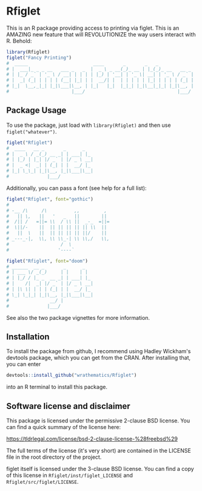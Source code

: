 # Rfiglet

This is an R package providing access to printing via figlet.  This
is an AMAZING new feature that will REVOLUTIONIZE the way users
interact with R.  Behold:

```r
library(Rfiglet)
figlet("Fancy Printing")
#  _____                        ____       _       _   _             
# |  ___|_ _ _ __   ___ _   _  |  _ \ _ __(_)_ __ | |_(_)_ __   __ _ 
# | |_ / _` | '_ \ / __| | | | | |_) | '__| | '_ \| __| | '_ \ / _` |
# |  _| (_| | | | | (__| |_| | |  __/| |  | | | | | |_| | | | | (_| |
# |_|  \__,_|_| |_|\___|\__, | |_|   |_|  |_|_| |_|\__|_|_| |_|\__, |
#                       |___/                                  |___/  
```


## Package Usage

To use the package, just load with `library(Rfiglet)` and then
use `figlet("whatever")`.

```r
figlet("Rfiglet")
#  ____   __ _       _      _   
# |  _ \ / _(_) __ _| | ___| |_ 
# | |_) | |_| |/ _` | |/ _ \ __|
# |  _ <|  _| | (_| | |  __/ |_ 
# |_| \_\_| |_|\__, |_|\___|\__|
#              |___/  
```

Additionally, you can pass a font (see help for a full list):

```r
figlet("Rfiglet", font="gothic")
#                                      
# -__ /\     /\          ,,         ,  
#   || \,   ||   '   _   ||        ||  
#  /|| /   =||= \\  / \\ ||  _-_  =||= 
#  \||/-    ||  || || || || || \\  ||  
#   ||  \   ||  || || || || ||/    ||  
# _---_-|,  \\, \\ \\_-| \\ \\,/   \\, 
#                   /  \               
#                  '----`               

figlet("Rfiglet", font="doom")
# ______  __ _       _      _   
# | ___ \/ _(_)     | |    | |  
# | |_/ / |_ _  __ _| | ___| |_ 
# |    /|  _| |/ _` | |/ _ \ __|
# | |\ \| | | | (_| | |  __/ |_ 
# \_| \_|_| |_|\__, |_|\___|\__|
#               __/ |           
#              |___/             
```

See also the two package vignettes for more information.



## Installation

To install the package from github, I recommend using Hadley Wickham's
devtools package, which you can get from the CRAN.  After installing that,
you can enter

```r
devtools::install_github("wrathematics/Rfiglet")
```

into an R terminal to install this package.



## Software license and disclaimer

This package is licensed under the permissive 2-clause BSD license.
You can find a quick summary of the license here:

https://tldrlegal.com/license/bsd-2-clause-license-%28freebsd%29

The full terms of the license (it's very short) are contained in the
LICENSE file in the root directory of the project.

figlet itself is licensed under the 3-clause BSD license.  You can
find a copy of this license in `Rfiglet/inst/figlet_LICENSE` and
`Rfiglet/src/figlet/LICENSE`.

